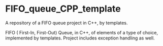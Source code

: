 # FIFO_queue_CPP_template
A repository of a FIFO queue project in C++, by templates.

FIFO ( First-In, First-Out) Queue, in C++, of elements of a type of choice, implemented by templates. Project includes exception handling as well.
